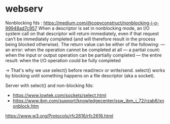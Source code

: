 # webserv

Nonblocking fds : https://medium.com/@copyconstruct/nonblocking-i-o-99948ad7c957
 When a descriptor is set in nonblocking mode, an I/O system call on that descriptor will return immediately, even if that request can’t be immediately completed (and will therefore result in the process being blocked otherwise). The return value can be either of the following:
— an error: when the operation cannot be completed at all
— a partial count: when the input or output operation can be partially completed
— the entire result: when the I/O operation could be fully completed

-> That's why we use select() before read/recv or write/send.
select() works by blocking until something happens on a file descriptor (aka a socket).

Server with select() and non-blocking fds: 
- https://www.lowtek.com/sockets/select.html
- https://www.ibm.com/support/knowledgecenter/ssw_ibm_i_72/rzab6/xnonblock.htm 


https://www.w3.org/Protocols/rfc2616/rfc2616.html